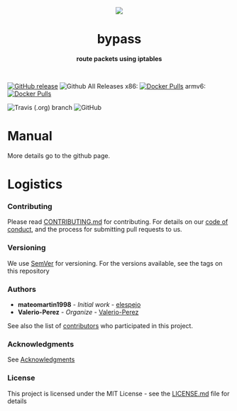 <p align="center">
  <img src="https://www.lucidchart.com/publicSegments/view/1c03615c-1b89-45f1-84f8-0f2ffa52161c/image.png">
</p>

<h1 align="center"> bypass </h1>
<p align="center">
  <b >route packets using iptables</b>
</p>
<br>

[![GitHub release](https://img.shields.io/github/release/elespejo/bypass.svg)](https://github.com/elespejo/bypass/releases)
![Github All Releases](https://img.shields.io/github/downloads/elespejo/bypass/total.svg)
x86: [![Docker Pulls](https://img.shields.io/docker/pulls/elespejo/bypass-x86.svg)](https://hub.docker.com/r/elespejo/bypass-x86/tags/)
armv6: [![Docker Pulls](https://img.shields.io/docker/pulls/elespejo/bypass-x86.svg)](https://hub.docker.com/r/elespejo/bypass-armv6/tags/)

![Travis (.org) branch](https://img.shields.io/travis/elespejo/bypass.svg)
![GitHub](https://img.shields.io/github/license/elespejo/bypass.svg)

# Manual
More details go to the github page.


# Logistics

### Contributing

Please read [CONTRIBUTING.md](https://github.com/elespejo/bypass/blob/master/.github/CONTRIBUTING.md) for contributing.
For details on our [code of conduct](https://github.com/elespejo/bypass/blob/master/.github/CODE_OF_CONDUCT.md), and the process for submitting pull requests to us.

### Versioning

We use [SemVer](http://semver.org/) for versioning. For the versions available, see the tags on this repository

### Authors

* **mateomartin1998** - *Initial work* - [elespejo](https://github.com/mateomartin)
* **Valerio-Perez** - *Organize* - [Valerio-Perez](https://github.com/Valerio-Perez)

See also the list of [contributors](https://github.com/elespejo/bypass/graphs/contributors) who participated in this project.

### Acknowledgments

See [Acknowledgments](https://github.com/elespejo/bypass/blob/master/.github/ACKNOWLEDGMENTS.md)


### License

This project is licensed under the MIT License - see the [LICENSE.md](https://github.com/elespejo/bypass/blob/master/LICENSE.md) file for details

